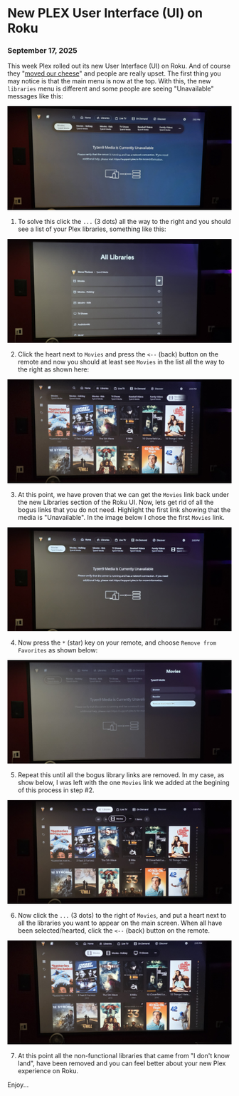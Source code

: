 
# New PLEX User Interface (UI) on Roku
### September 17, 2025

This week Plex rolled out its new User Interface (UI) on Roku.  And of course they "[moved our cheese](https://en.wikipedia.org/wiki/Who_Moved_My_Cheese%3F)" and people are really upset.  The first thing you may notice is that the main menu is now at the top. With this, the new `libraries` menu is different and some people are seeing "Unavailable" messages like this:

<img src="images/rokuUI/20250917_140246.jpg">

1. To solve this click the `...` (3 dots) all the way to the right and you should see a list of your Plex libraries, something like this:

<img src="images/rokuUI/20250917_140329.jpg">

2. Click the heart next to `Movies` and press the `<--` (back) button on the remote and now you should at least see `Movies` in the list all the way to the right as shown here:

<img src="images/rokuUI/20250917_140343.jpg">

3. At this point, we have proven that we can get the `Movies` link back under the new Libraries section of the Roku UI. Now, lets get rid of all the bogus links that you do not need. Highlight the first link showing that the media is "Unavailable". In the image below I chose the first `Movies` link.

<img src="images/rokuUI/20250917_140356.jpg">

4. Now press the `*` (star) key on your remote, and choose `Remove from Favorites` as shown below:

<img src="images/rokuUI/20250917_140405.jpg">

5. Repeat this until all the bogus library links are removed. In my case, as show below, I was left with the one `Movies` link we added at the begining of this process in step #2.

<img src="images/rokuUI/20250917_140508.jpg">

6. Now click the `...` (3 dots) to the right of `Movies`, and put a heart next to all the libraries you want to appear on the main screen.  When all have been selected/hearted, click the `<--` (back) button on the remote.

<img src="images/rokuUI/20250917_140552.jpg">

7. At this point all the non-functional libraries that came from "I don't know land", have been removed and you can feel better about your new Plex experience on Roku.  

Enjoy...